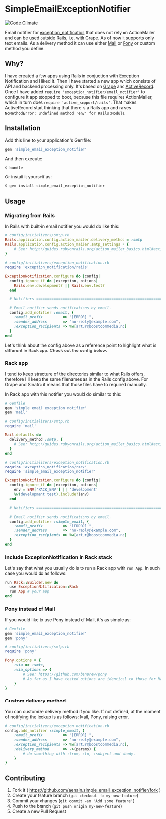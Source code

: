 # SimpleEmailExceptionNotifier

[![Code Climate](https://codeclimate.com/github/aenain/simple_email_exception_notifier/badges/gpa.svg)](https://codeclimate.com/github/aenain/simple_email_exception_notifier)

Email notifier for [exception_notification](https://github.com/smartinez87/exception_notification) that does not rely on ActionMailer and can be used outside Rails, i.e. with Grape. As of now it supports only text emails. As a delivery method it can use either [Mail](https://github.com/mikel/mail) or [Pony](https://github.com/benprew/pony) or custom method you define.

## Why?

I have created a few apps using Rails in conjuction with Exception Notification and I liked it. Then I have started a new app which consists of API and backend processing only. It's based on [Grape](https://github.com/intridea/grape) and [ActiveRecord](https://github.com/rails/rails/tree/master/activerecord). Once I have added `require 'exception_notifier/email_notifier'` to configure it app stopped to boot, because this file requires ActionMailer, which in turn does `require 'active_support/rails'`. That makes ActiveRecord start thinking that there is a Rails app and raises `NoMethodError: undefined method 'env' for Rails:Module`.

## Installation

Add this line to your application's Gemfile:

```ruby
gem 'simple_email_exception_notifier'
```

And then execute:

    $ bundle

Or install it yourself as:

    $ gem install simple_email_exception_notifier

## Usage

### Migrating from Rails

In Rails with built-in email notifier you would do like this:

```ruby
# config/initializers/smtp.rb
Rails.application.config.action_mailer.delivery_method = :smtp
Rails.application.config.action_mailer.smtp_settings = {
    # See: http://guides.rubyonrails.org/action_mailer_basics.html#action-mailer-configuration-for-gmail
}
```

```ruby
# config/initializers/exception_notification.rb
require 'exception_notification/rails'

ExceptionNotification.configure do |config|
  config.ignore_if do |exception, options|
    Rails.env.development? || Rails.env.test?
  end

  # Notifiers =================================================================

  # Email notifier sends notifications by email.
  config.add_notifier :email, {
    :email_prefix         => "[ERROR] ",
    :sender_address       => "no-reply@example.com",
    :exception_recipients => %w[artur@boostcommedia.no]
  }
end
```

Let's think about the config above as a reference point to highlight what is different in Rack app. Check out the config below.

### Rack app

I tend to keep structure of the directories similar to what Rails offers, therefore I'll keep the same filenames as in the Rails config above. For Grape and Sinatra it means that those files have to required manually.

In Rack app with this notifier you would do similar to this:

```ruby
# Gemfile
gem 'simple_email_exception_notifier'
gem 'mail'
```

```ruby
# config/initializers/smtp.rb
require 'mail'

Mail.defaults do
  delivery_method :smtp, {
    # See: http://guides.rubyonrails.org/action_mailer_basics.html#action-mailer-configuration-for-gmail
  }
end
```

```ruby
# config/initializers/exception_notification.rb
require 'exception_notification/rack'
require 'simple_email_exception_notifier'

ExceptionNotification.configure do |config|
  config.ignore_if do |exception, options|
    env = ENV['RACK_ENV'] || 'development'
    %w(development test).include?(env)
  end

  # Notifiers =================================================================

  # Email notifier sends notifications by email.
  config.add_notifier :simple_email, {
    :email_prefix         => "[ERROR] ",
    :sender_address       => "no-reply@example.com",
    :exception_recipients => %w[artur@boostcommedia.no]
  }
end
```

### Include ExceptionNotification in Rack stack

Let's say that what you usually do is to run a Rack app with `run App`.
In such case you would do as follows:

```ruby
run Rack::Builder.new do
  use ExceptionNotification::Rack
  run App # your app
end
```

### Pony instead of Mail

If you would like to use Pony instead of Mail, it's as simple as:

```ruby
# Gemfile
gem 'simple_email_exception_notifier'
gem 'pony'
```

```ruby
# config/initializers/smtp.rb
require 'pony'

Pony.options = {
    :via => :smtp,
    :via_options => {
        # See: https://github.com/benprew/pony
        # As far as I have tested options are identical to those for Mail
    }
}
```

### Custom delivery method

You can customize delivery method if you like. If not defined, at the moment of notifying the lookup is as follows: Mail, Pony, raising error.

```ruby
# config/initializers/exception_notification.rb
config.add_notifier :simple_email, {
    :email_prefix         => "[ERROR] ",
    :sender_address       => "no-reply@example.com",
    :exception_recipients => %w[artur@boostcommedia.no],
    :delivery_method      => ->(params) {
        # do something with :from, :to, :subject and :body.
    }
}
```

## Contributing

1. Fork it ( https://github.com/aenain/simple_email_exception_notifier/fork )
2. Create your feature branch (`git checkout -b my-new-feature`)
3. Commit your changes (`git commit -am 'Add some feature'`)
4. Push to the branch (`git push origin my-new-feature`)
5. Create a new Pull Request
